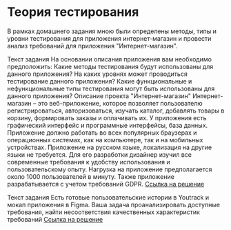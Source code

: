 # Теория тестирования
В рамках домашнего задания мною были определены методы, типы и уровни тестирования для приложения интернет-магазин и провести анализ требований для приложения "Интернет-магазин".
  
  Текст задания
На основании описания приложения вам необходимо предположить:
Какие методы тестирования будут использованы для данного приложения?
На каких уровнях может проводиться тестирование данного приложения?
Какие функциональные и нефункциональные типы тестирования могут быть использованы для данного приложения?
  Описание проекта "Интернет-магазин"
  Интернет-магазин – это веб-приложение, которое позволяет пользователю регистрироваться, авторизоваться, изучать каталог, добавлять товары в корзину, формировать заказы и оплачивать их.
У приложения есть графический интерфейс и программные интерфейсы, база данных.
Приложение должно работать во всех популярных браузерах и операционных системах, как на компьютере, так и на мобильных устройствах.
Приложение на русском языке, локализация на другие языки не требуется.
Для его разработки дизайнер изучил все современные требования к удобству использования и пользовательскому опыту.
Нагрузка на приложение предполагается около 1000 пользователей в минуту. Также приложение разрабатывается с учетом требований GDPR.
[Ссылка на решение](https://docs.google.com/spreadsheets/d/11L9yuFlGEV--COCapvIDmhaXLBQd5FQWsEMxBye8sh8/edit?gid=1647196050#gid=1647196050)

Текст задания
 Есть готовые пользовательские истории в Youtrack и мокап приложения в Figma. Ваша задача проанализировать доступные требования, найти несоответствия качественных характеристик требований
[Ссылка на решение](https://docs.google.com/spreadsheets/d/1jR6IINi9Xqq0XlYCfq2wYdhHw8-Apxjq5Ftr-3xouAg/edit?usp=sharing)




